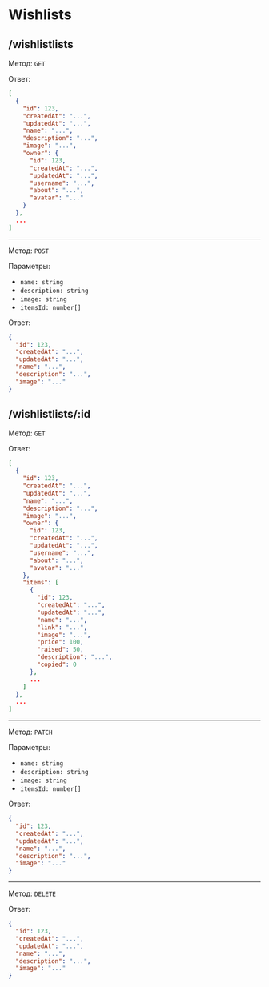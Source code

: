 # Wishlists

## /wishlistlists

Метод: `GET`

Ответ:

```json
[
  {
    "id": 123,
    "createdAt": "...",
    "updatedAt": "...",
    "name": "...",
    "description": "...",
    "image": "...",
    "owner": {
      "id": 123,
      "createdAt": "...",
      "updatedAt": "...",
      "username": "...",
      "about": "...",
      "avatar": "..."
    }
  },
  ...
]
```

---

Метод: `POST`

Параметры:

- `name: string`
- `description: string`
- `image: string`
- `itemsId: number[]`

Ответ:

```json
{
  "id": 123,
  "createdAt": "...",
  "updatedAt": "...",
  "name": "...",
  "description": "...",
  "image": "..."
}
```

## /wishlistlists/:id

Метод: `GET`

Ответ:

```json
[
  {
    "id": 123,
    "createdAt": "...",
    "updatedAt": "...",
    "name": "...",
    "description": "...",
    "image": "...",
    "owner": {
      "id": 123,
      "createdAt": "...",
      "updatedAt": "...",
      "username": "...",
      "about": "...",
      "avatar": "..."
    },
    "items": [
      {
        "id": 123,
        "createdAt": "...",
        "updatedAt": "...",
        "name": "...",
        "link": "...",
        "image": "...",
        "price": 100,
        "raised": 50,
        "description": "...",
        "copied": 0
      },
      ...
    ]
  },
  ...
]
```

---

Метод: `PATCH`

Параметры:

- `name: string`
- `description: string`
- `image: string`
- `itemsId: number[]`

Ответ:

```json
{
  "id": 123,
  "createdAt": "...",
  "updatedAt": "...",
  "name": "...",
  "description": "...",
  "image": "..."
}
```

---

Метод: `DELETE`

Ответ:

```json
{
  "id": 123,
  "createdAt": "...",
  "updatedAt": "...",
  "name": "...",
  "description": "...",
  "image": "..."
}
```
